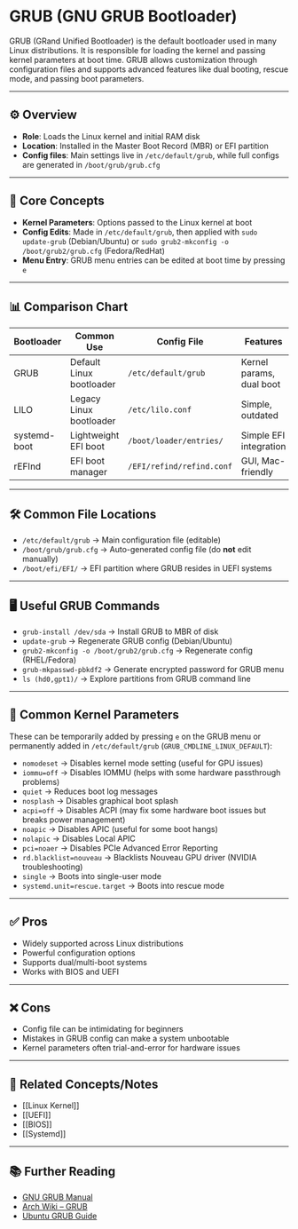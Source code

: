 # GRUB (GNU GRUB Bootloader)

GRUB (GRand Unified Bootloader) is the default bootloader used in many Linux distributions. It is responsible for loading the kernel and passing kernel parameters at boot time. GRUB allows customization through configuration files and supports advanced features like dual booting, rescue mode, and passing boot parameters.

---

## ⚙️ Overview

- **Role**: Loads the Linux kernel and initial RAM disk  
- **Location**: Installed in the Master Boot Record (MBR) or EFI partition  
- **Config files**: Main settings live in `/etc/default/grub`, while full configs are generated in `/boot/grub/grub.cfg`  

---

## 🧠 Core Concepts

- **Kernel Parameters**: Options passed to the Linux kernel at boot  
- **Config Edits**: Made in `/etc/default/grub`, then applied with `sudo update-grub` (Debian/Ubuntu) or `sudo grub2-mkconfig -o /boot/grub2/grub.cfg` (Fedora/RedHat)  
- **Menu Entry**: GRUB menu entries can be edited at boot time by pressing `e`  

---

## 📊 Comparison Chart

| Bootloader | Common Use | Config File | Features |
|------------|------------|-------------|----------|
| GRUB       | Default Linux bootloader | `/etc/default/grub` | Kernel params, dual boot |
| LILO       | Legacy Linux bootloader | `/etc/lilo.conf` | Simple, outdated |
| systemd-boot | Lightweight EFI boot | `/boot/loader/entries/` | Simple EFI integration |
| rEFInd     | EFI boot manager | `/EFI/refind/refind.conf` | GUI, Mac-friendly |

---

## 🛠️ Common File Locations

- `/etc/default/grub` → Main configuration file (editable)  
- `/boot/grub/grub.cfg` → Auto-generated config file (do **not** edit manually)  
- `/boot/efi/EFI/` → EFI partition where GRUB resides in UEFI systems  

---

## 🖥️ Useful GRUB Commands

- `grub-install /dev/sda` → Install GRUB to MBR of disk  
- `update-grub` → Regenerate GRUB config (Debian/Ubuntu)  
- `grub2-mkconfig -o /boot/grub2/grub.cfg` → Regenerate config (RHEL/Fedora)  
- `grub-mkpasswd-pbkdf2` → Generate encrypted password for GRUB menu  
- `ls (hd0,gpt1)/` → Explore partitions from GRUB command line  

---

## 🔧 Common Kernel Parameters

These can be temporarily added by pressing `e` on the GRUB menu or permanently added in `/etc/default/grub` (`GRUB_CMDLINE_LINUX_DEFAULT`):

- `nomodeset` → Disables kernel mode setting (useful for GPU issues)  
- `iommu=off` → Disables IOMMU (helps with some hardware passthrough problems)  
- `quiet` → Reduces boot log messages  
- `nosplash` → Disables graphical boot splash  
- `acpi=off` → Disables ACPI (may fix some hardware boot issues but breaks power management)  
- `noapic` → Disables APIC (useful for some boot hangs)  
- `nolapic` → Disables Local APIC  
- `pci=noaer` → Disables PCIe Advanced Error Reporting  
- `rd.blacklist=nouveau` → Blacklists Nouveau GPU driver (NVIDIA troubleshooting)  
- `single` → Boots into single-user mode  
- `systemd.unit=rescue.target` → Boots into rescue mode  

---

## ✅ Pros

- Widely supported across Linux distributions  
- Powerful configuration options  
- Supports dual/multi-boot systems  
- Works with BIOS and UEFI  

---

## ❌ Cons

- Config file can be intimidating for beginners  
- Mistakes in GRUB config can make a system unbootable  
- Kernel parameters often trial-and-error for hardware issues  

---

## 🔗 Related Concepts/Notes

- [[Linux Kernel]]  
- [[UEFI]]  
- [[BIOS]]  
- [[Systemd]]  

---

## 📚 Further Reading

- [GNU GRUB Manual](https://www.gnu.org/software/grub/manual/)  
- [Arch Wiki – GRUB](https://wiki.archlinux.org/title/GRUB)  
- [Ubuntu GRUB Guide](https://help.ubuntu.com/community/Grub2)  
